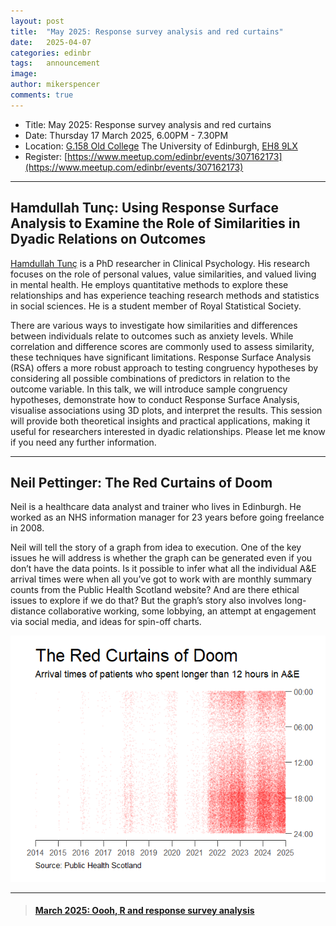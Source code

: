 ```yaml
---
layout: post
title:  "May 2025: Response survey analysis and red curtains"
date:   2025-04-07
categories: edinbr
tags:   announcement
image:
author: mikerspencer
comments: true
---
```




* Title: May 2025: Response survey analysis and red curtains
* Date: Thursday 17 March 2025, 6.00PM - 7.30PM
* Location: [G.158 Old College](https://www.bookablerooms.is.ed.ac.uk/room/0001_00_G.158) The University of Edinburgh, [EH8 9LX](https://www.openstreetmap.org/way/225612576)
* Register: [https://www.meetup.com/edinbr/events/307162173](https://www.meetup.com/edinbr/events/307162173)

---
 
## Hamdullah Tunç: Using Response Surface Analysis to Examine the Role of Similarities in Dyadic Relations on Outcomes
 
[Hamdullah Tunç](https://edwebprofiles.ed.ac.uk/profile/hamdullahtunc) is a PhD researcher in Clinical Psychology. His research focuses on the role of personal values, value similarities, and valued living in mental health. He employs quantitative methods to explore these relationships and has experience teaching research methods and statistics in social sciences. He is a student member of Royal Statistical Society.
 
There are various ways to investigate how similarities and differences between individuals relate to outcomes such as anxiety levels. While correlation and difference scores are commonly used to assess similarity, these techniques have significant limitations.
Response Surface Analysis (RSA) offers a more robust approach to testing congruency hypotheses by considering all possible combinations of predictors in relation to the outcome variable.
In this talk, we will introduce sample congruency hypotheses, demonstrate how to conduct Response Surface Analysis, visualise associations using 3D plots, and interpret the results. This session will provide both theoretical insights and practical applications, making it useful for researchers interested in dyadic relationships.
Please let me know if you need any further information.
 
---

## Neil Pettinger: The Red Curtains of Doom
 
Neil is a healthcare data analyst and trainer who lives in Edinburgh. He worked as an NHS information manager for 23 years before going freelance in 2008.

Neil will tell the story of a graph from idea to execution. One of the key issues he will address is whether the graph can be generated even if you don’t have the data points. Is it possible to infer what all the individual A&E arrival times were when all you’ve got to work with are monthly summary counts from the Public Health Scotland website? And are there ethical issues to explore if we do that? But the graph’s story also involves long-distance collaborative working, some lobbying, an attempt at engagement via social media, and ideas for spin-off charts.

![](assets/images/red_curtain.png)

---



<blockquote class="embedly-card"><h4><a href="https://www.meetup.com/edinbr/events/306722765">March 2025: Oooh, R and response survey analysis</a></h4></blockquote><script async src="//cdn.embedly.com/widgets/platform.js" charset="UTF-8"></script>

<br/>

